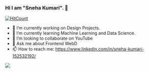 ### Hi I am "Sneha Kumari". 👋

[![HitCount](http://hits.dwyl.com/Snehakri022/Snehakri022.svg)](http://hits.dwyl.com/Snehakri022/Snehakri022)

- 🔭 I’m currently working on Design Projects.
- 🌱 I’m currently learning Machine Learning and Data Science.
- 👯 I’m looking to collaborate on YouTube
- 💬 Ask me about Frontend WebD
- 📫 How to reach me: https://www.linkedin.com/in/sneha-kumari-152532192/

<img src="https://github-readme-stats.vercel.app/api?username=Snehakri022&&show_icons=true&title_color=ffffff&icon_color=bb2acf&text_color=daf7dc&bg_color=151515">
